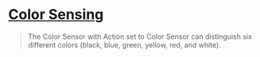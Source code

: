 # [Color Sensing](http://www.nxtprograms.com/NXT2/multi-bot/color.html#Color)

> The Color Sensor with Action set to Color Sensor can distinguish six different colors (black, blue, green, yellow, red, and white).
